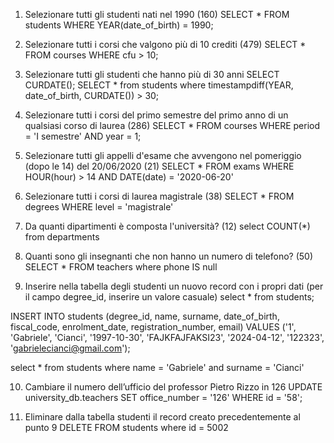 1. Selezionare tutti gli studenti nati nel 1990 (160)
SELECT * 
FROM students 
WHERE YEAR(date_of_birth) = 1990;

2. Selezionare tutti i corsi che valgono più di 10 crediti (479)
SELECT * 
FROM courses
WHERE cfu > 10;

3. Selezionare tutti gli studenti che hanno più di 30 anni
SELECT CURDATE();
SELECT * from students
where  timestampdiff(YEAR, date_of_birth, CURDATE()) > 30;

4. Selezionare tutti i corsi del primo semestre del primo anno di un qualsiasi corso di laurea (286)
SELECT * 
FROM courses
WHERE period = 'I semestre'
AND year = 1;


5. Selezionare tutti gli appelli d'esame che avvengono nel pomeriggio (dopo le 14) del 20/06/2020 (21)
SELECT * 
FROM exams
WHERE HOUR(hour) > 14
AND DATE(date) = '2020-06-20'

6. Selezionare tutti i corsi di laurea magistrale (38)
SELECT * 
FROM degrees
WHERE level = 'magistrale'

7. Da quanti dipartimenti è composta l'università? (12)
select COUNT(*)
from  departments

8. Quanti sono gli insegnanti che non hanno un numero di telefono? (50)
SELECT * 
FROM teachers
where phone IS null

9. Inserire nella tabella degli studenti un nuovo record con i propri dati (per il campo degree_id, inserire un valore casuale)
select * from students;

INSERT INTO students (degree_id, name, surname, date_of_birth, fiscal_code, enrolment_date, registration_number, email)
VALUES ('1', 'Gabriele', 'Cianci', '1997-10-30', 'FAJKFAJFAKSI23', '2024-04-12', '122323', 'gabrielecianci@gmail.com');

select * from students
where name = 'Gabriele'
and surname = 'Cianci'

10. Cambiare il numero dell’ufficio del professor Pietro Rizzo in 126
UPDATE university_db.teachers 
SET office_number = '126' 
WHERE id = '58';

11. Eliminare dalla tabella studenti il record creato precedentemente al punto 9
DELETE FROM students
where id = 5002